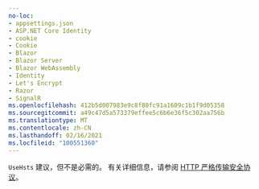 ```yaml
---
no-loc:
- appsettings.json
- ASP.NET Core Identity
- cookie
- Cookie
- Blazor
- Blazor Server
- Blazor WebAssembly
- Identity
- Let's Encrypt
- Razor
- SignalR
ms.openlocfilehash: 412b5d007983e9c8f80fc91a1609c1b1f9d05358
ms.sourcegitcommit: a49c47d5a573379effee5c6b6e36f5c302aa756b
ms.translationtype: MT
ms.contentlocale: zh-CN
ms.lasthandoff: 02/16/2021
ms.locfileid: "100551360"
---
```

`UseHsts` 建议，但不是必需的。 有关详细信息，请参阅 [HTTP 严格传输安全协议](xref:security/enforcing-ssl#http-strict-transport-security-protocol-hsts)。
